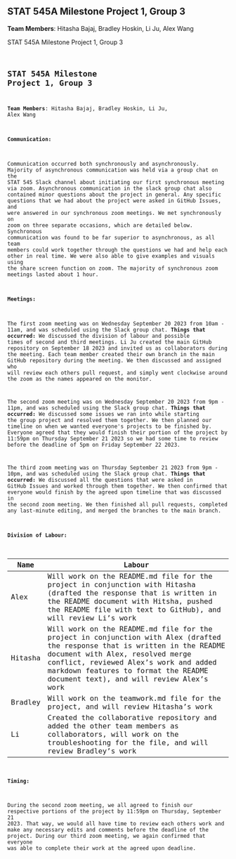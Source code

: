 ## STAT 545A Milestone Project 1, Group 3
**Team Members**: Hitasha Bajaj, Bradley Hoskin, Li Ju, Alex Wang

STAT 545A Milestone Project 1, Group 3
<code is below this line>
## STAT 545A Milestone Project 1, Group 3
**Team Members**: Hitasha Bajaj, Bradley Hoskin, Li Ju, Alex Wang


#### Communication:
Communication occurred both synchronously and asynchronously. Majority of asynchronous communication was held via a group chat on the STAT 545 Slack channel about initiating our first synchronous meeting via zoom. Asynchronous communication in the slack group chat also contained minor questions about the project in general. Any specific questions that we had about the project were asked in GitHub Issues, and were answered in our synchronous zoom meetings. We met synchronously on zoom on three separate occasions, which are detailed below. Synchronous communication was found to be far superior to asynchronous, as all team members could work together through the questions we had and help each other in real time. We were also able to give examples and visuals using the share screen function on zoom. The majority of synchronous zoom meetings lasted about 1 hour.


#### Meetings:
The first zoom meeting was on Wednesday September 20 2023 from 10am - 11am, and was scheduled using the Slack group chat.
**Things that occurred:**
We discussed the division of labour and possible times of second and third meetings. Li Ju created the main GitHub repository on September 18 2023 and invited us as collaborators during the meeting. Each team member created their own branch in the main GitHub repository during the meeting. We then discussed and assigned who will review each others pull request, and simply went clockwise around the zoom as the names appeared on the monitor.

The second zoom meeting was on Wednesday September 20 2023 from 9pm - 11pm, and was scheduled using the Slack group chat.
**Things that occurred:**
We discussed some issues we ran into while starting the group project and resolved them together. We then planned our timeline on when we wanted everyone's projects to be finished by. Everyone agreed that they would finish their portion of the project by 11:59pm on Thursday September 21 2023 so we had some time to review before the deadline of 5pm on Friday September 22 2023.

The third zoom meeting was on Thursday September 21 2023 from 9pm - 10pm, and was scheduled using the Slack group chat.
**Things that occurred:**
We discussed all the questions that were asked in GitHub Issues and worked through them together. We then confirmed that everyone would finish by the agreed upon timeline that was discussed in the second zoom meeting. We then finished all pull requests, completed any last-minute editing, and merged the branches to the main branch. 

 
#### Division of Labour:

Name | Labour
---- | -----
Alex | Will work on the README.md file for the project in conjunction with Hitasha (drafted the response that is written in the README document with Hitsha, pushed the README file with text to GitHub), and will review Li’s work
Hitasha | Will work on the README.md file for the project in conjunction with Alex (drafted the response that is written in the README document with Alex, resolved merge conflict, reviewed Alex’s work and added markdown features to format the README document text), and will review Alex’s work
Bradley | Will work on the teamwork.md file for the project, and will review Hitasha’s work
Li | Created the collaborative repository and added the other team members as collaborators, will work on the troubleshooting for the file, and will review Bradley’s work


#### Timing:
During the second zoom meeting, we all agreed to finish our respective portions of the project by 11:59pm on Thursday, September 21 2023. That way, we would all have time to review each others work and make any necessary edits and comments before the deadline of the project. During our third zoom meeting, we again confirmed that everyone was able to complete their work at the agreed upon deadline.


